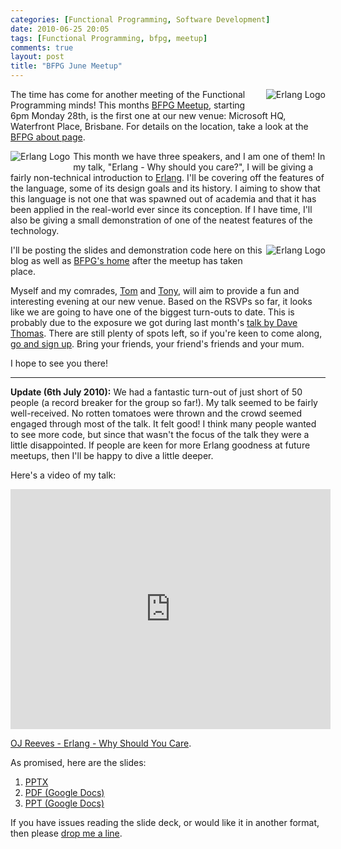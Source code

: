 ```yaml
---
categories: [Functional Programming, Software Development]
date: 2010-06-25 20:05
tags: [Functional Programming, bfpg, meetup]
comments: true
layout: post
title: "BFPG June Meetup"
---
```

<img src="/uploads/2010/06/Home.png" alt="Erlang Logo" style="float:right; margin-left:5px; margin-bottom: 5px;"/>The time has come for another meeting of the Functional Programming minds! This months <a href="http://www.meetup.com/Brisbane-Functional-Programming-Group-BFG/calendar/12636552/" title="June BFPG Meetup">BFPG Meetup</a>, starting 6pm Monday 28th, is the first one at our new venue: Microsoft HQ, Waterfront Place, Brisbane. For details on the location, take a look at the <a href="http://bfpg.org/about/" title="About BFPG">BFPG about page</a>.

<img src="/uploads/2010/06/ruby.png" alt="Erlang Logo" style="float:left; margin-right:5px; margin-bottom: 5px;"/>This month we have three speakers, and I am one of them! In my talk, "Erlang - Why should you care?", I will be giving a fairly non-technical introduction to <a href="http://erlang.org/" title="Erlang">Erlang</a>. I'll be covering off the features of the language, some of its design goals and its history. I aiming to show that this language is not one that was spawned out of academia and that it has been applied in the real-world ever since its conception. If I have time, I'll also be giving a small demonstration of one of the neatest features of the technology.

<img src="/uploads/2010/06/haskell-logo-variation.png" alt="Erlang Logo" style="float:right; margin-left:5px; margin-bottom: 5px;"/>
I'll be posting the slides and demonstration code here on this blog as well as <a href="http://bfpg.org/" title="BFPG">BFPG's home</a> after the meetup has taken place.

Myself and my comrades, <a href="http://adams.id.au/blog/" title="Nosewheelie">Tom</a> and <a href="http://blog.tmorris.net/" title="Tony's blog">Tony</a>, will aim to provide a fun and interesting evening at our new venue. Based on the RSVPs so far, it looks like we are going to have one of the biggest turn-outs to date. This is probably due to the exposure we got during last month's <a href="/posts/dave-thomas-at-yow-nights-brisbane/" title="Dave Thomas at YOW! Nights Brisbane">talk by Dave Thomas</a>. There are still plenty of spots left, so if you're keen to come along, <a href="http://www.meetup.com/Brisbane-Functional-Programming-Group-BFG/calendar/12636552/" title="Sign up for BFPG June 10">go and sign up</a>. Bring your friends, your friend's friends and your mum.

I hope to see you there!
<hr/>

<strong>Update (6th July 2010):</strong> We had a fantastic turn-out of just short of 50 people (a record breaker for the group so far!). My talk seemed to be fairly well-received. No rotten tomatoes were thrown and the crowd seemed engaged through most of the talk. It felt good! I think many people wanted to see more code, but since that wasn't the focus of the talk they were a little disappointed. If people are keen for more Erlang goodness at future meetups, then I'll be happy to dive a little deeper.

Here's a video of my talk:
<iframe src="http://player.vimeo.com/video/13566071?byline=0&amp;portrait=0&amp;color=F79942" width="512" height="384" frameborder="0"></iframe><p><a href="http://vimeo.com/13566071">OJ Reeves - Erlang - Why Should You Care</a>.</p>

As promised, here are the slides:
<ol><li><a href="https://docs.google.com/leaf?id=0B4v3XvOkiwsCZjNhZTk3OTYtZTgxNy00MjBmLWJiZmYtMzZjMzU3N2E3MDgz&hl=en&authkey=CIaRg_sF">PPTX</a></li>
<li><a href="https://docs.google.com/a/buffered.io/fileview?id=0B4v3XvOkiwsCMjlhMWRjNGItYmZkOC00ODRlLTkzYTUtOTI3ZWZhY2MxOGYx&hl=en&authkey=CM7rtpEO">PDF (Google Docs)</a></li>
<li><a href="https://docs.google.com/a/buffered.io/present/edit?id=0AYv3XvOkiwsCZGdmamd0eGNfN2dnaDh3emhw&hl=en&authkey=CJKBg-MB">PPT (Google Docs)</a></li></ol>If you have issues reading the slide deck, or would like it in another format, then please <a href="/contact-me">drop me a line</a>.
